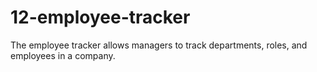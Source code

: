 # 12-employee-tracker
The employee tracker allows managers to track departments, roles, and employees in a company.
